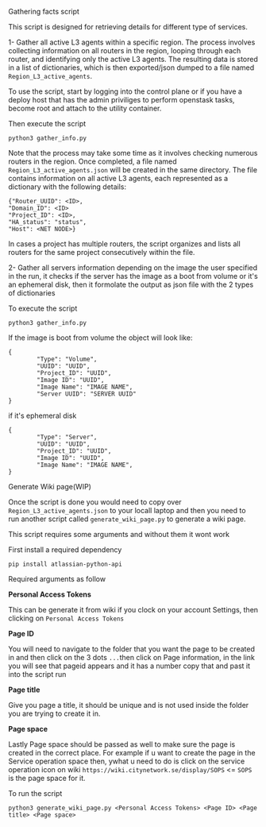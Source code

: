Gathering facts script

This script is designed for retrieving details for different type of services.

1- Gather all active L3 agents within a specific region. The process involves collecting information on all routers in the region, looping through each router, and identifying only the active L3 agents. The resulting data is stored in a list of dictionaries, which is then exported/json dumped to a file named `Region_L3_active_agents`.

To use the script, start by logging into the control plane  or if you have a deploy host that has the admin priviliges to perform openstask tasks, become root and attach to the utility container.

Then execute the script

```
python3 gather_info.py
```

Note that the process may take some time as it involves checking numerous routers in the region. Once completed, a file named `Region_L3_active_agents.json` will be created in the same directory. The file contains information on all active L3 agents, each represented as a dictionary with the following details:

```
{"Router_UUID": <ID>,
"Domain_ID": <ID>
"Project_ID": <ID>,
"HA_status": "status",
"Host": <NET NODE>}
```

In cases a project has multiple routers, the script organizes and lists all routers for the same project consecutively within the file.

2- Gather all servers information depending on the image the user specified in the run, it checks if the server has the image as a boot from volume or it's an ephemeral disk, then it formolate the output as json file with the 2 types of dictionaries


To execute the script

```
python3 gather_info.py
```

If the image is boot from volume the object will look like:

```
{
        "Type": "Volume",
        "UUID": "UUID",
        "Project_ID": "UUID",
        "Image ID": "UUID",
        "Image Name": "IMAGE NAME",
        "Server UUID": "SERVER UUID"
}
```

if it's ephemeral disk

```
{
        "Type": "Server",
        "UUID": "UUID",
        "Project_ID": "UUID",
        "Image ID": "UUID",
        "Image Name": "IMAGE NAME",
}
```

Generate Wiki page(WIP)

Once the script is done you would need to copy over `Region_L3_active_agents.json` to your locall laptop and then you need to run another script called `generate_wiki_page.py` to generate a wiki page.

This script requires some arguments and without them it wont work

First install a required dependency

```
pip install atlassian-python-api
```

Required arguments as follow

**Personal Access Tokens**

This can be generate it from wiki if you clock on your account Settings, then clicking on `Personal Access Tokens`

**Page ID**

You will need to navigate to the folder that you want the page to be created in and then click on the 3 dots `...`then click on Page information, in the link you will see that pageid appears and it has a number copy that and past it into the script run

**Page title**

Give you page a title, it should be unique and is not used inside the folder you are trying to create it in.

**Page space**

Lastly Page space should be passed as well to make sure the page is created in the correct place.
For example if u want to create the page in the Service operation space then, ywhat u need to do is click on the service operation icon on wiki `https://wiki.citynetwork.se/display/SOPS` <= `SOPS` is the page space for it.

To run the script

````
python3 generate_wiki_page.py <Personal Access Tokens> <Page ID> <Page title> <Page space>
````
